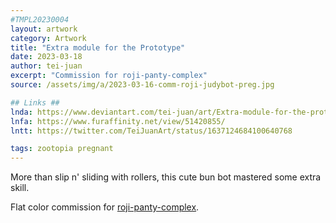 ```yaml
---
#TMPL20230004
layout: artwork
category: Artwork
title: "Extra module for the Prototype"
date: 2023-03-18
author: tei-juan
excerpt: "Commission for roji-panty-complex"
source: /assets/img/a/2023-03-16-comm-roji-judybot-preg.jpg

## Links ##
lnda: https://www.deviantart.com/tei-juan/art/Extra-module-for-the-prototype-954148240
lnfa: https://www.furaffinity.net/view/51420855/
lntt: https://twitter.com/TeiJuanArt/status/1637124684100640768

tags: zootopia pregnant
---
```


More than slip n' sliding with rollers, this cute bun bot mastered some extra skill.

Flat color commission for [roji-panty-complex](https://www.furaffinity.net/user/roji-panty-complex).  